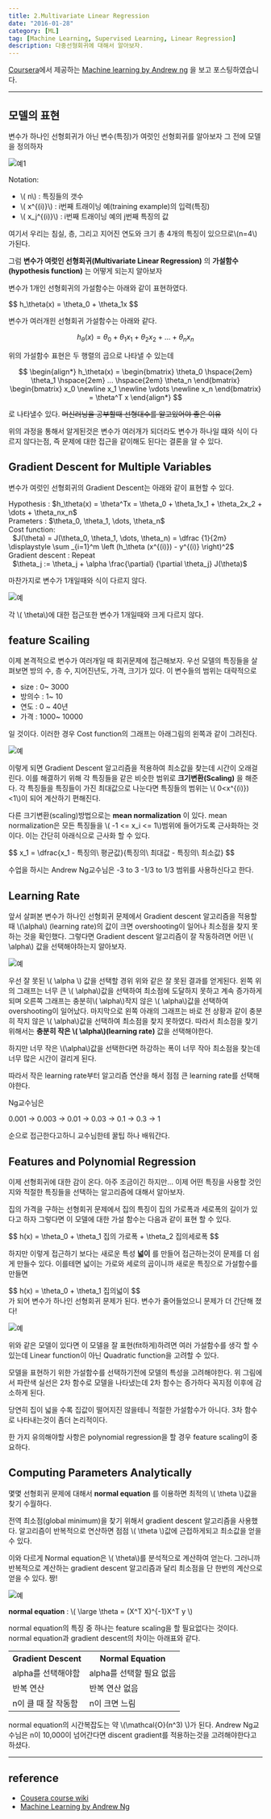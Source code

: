 ```yaml
---
title: 2.Multivariate Linear Regression
date: "2016-01-28"
category: [ML]
tag: [Machine Learning, Supervised Learning, Linear Regression]
description: 다중선형회귀에 대해서 알아보자.
---
```


[Coursera](https://www.coursera.org/)에서 제공하는 [Machine learning by Andrew ng](https://www.coursera.org/learn/machine-learning/) 을 보고 포스팅하였습니다.

---

## 모델의 표현

변수가 하나인 선형회귀가 아닌 변수(특징)가 여럿인 선형회귀를 알아보자 그 전에 모델을 정의하자

![예1](/./ml2-0.png)

Notation:

 - \\( n\\) : 특징들의 갯수
 - \\( x^{(i)}\\) : i번째 트래이닝 예(training example)의  입력(특징)
 - \\( x_j^{(i)}\\) : i번째 트래이닝 예의 j번째 특징의 값

여기서 우리는 침실, 층, 그리고 지어진 연도와 크기 총 4개의 특징이 있으므로\\\(n=4\\)가된다.

그럼 **변수가 여럿인 선형회귀(Multivariate Linear Regression)** 의 **가설함수(hypothesis function)** 는 어떻게 되는지 알아보자

변수가 1개인 선형회귀의 가설함수는 아래와 같이 표현하였다.

<div>
$$
h_\theta(x) = \theta_0 + \theta_1x
$$
</div>

변수가 여러개읜 선형회귀 가설함수는 아래와 같다.

$$
h_\theta(x) = \theta_0 + \theta_1x_1 + \theta_2x_2 + \dots + \theta_nx_n
$$

위의 가설함수 표현은 두 행렬의 곱으로 나타낼 수 있는데

$$
\begin{align*}
h_\theta(x) =
\begin{bmatrix}
\theta_0 \hspace{2em}  \theta_1 \hspace{2em}  ...  \hspace{2em}  \theta_n
\end{bmatrix}
\begin{bmatrix}
x_0 \newline
x_1 \newline
\vdots \newline
x_n
\end{bmatrix}
= \theta^T x
\end{align*}
$$

로 나타낼수 있다. ~~머신러닝을 공부할때 선형대수를 알고있어야 좋은 이유~~

위의 과정을 통해서 알게된것은 변수가 여러개가 되더라도 변수가 하나일 떄와 식이 다르지 않다는점, 즉 문제에 대한 접근을 같이해도 된다는 결론을 알 수 있다.

## Gradient Descent for Multiple Variables

변수가 여럿인 선형회귀의 Gradient Descent는 아래와 같이 표현할 수 있다.

<div>
Hypothesis : $h_\theta(x) = \theta^Tx = \theta_0 + \theta_1x_1 + \theta_2x_2 + \dots + \theta_nx_n$
<br>
Prameters : $\theta_0, \theta_1, \dots, \theta_n$
<br>
Cost function:<br>
&nbsp;
$J(\theta) = J(\theta_0, \theta_1, \dots, \theta_n) = \dfrac {1}{2m} \displaystyle \sum _{i=1}^m \left (h_\theta (x^{(i)}) - y^{(i)} \right)^2$
<br>
Gradient descent : Repeat <br>
&nbsp;
$\theta_j := \theta_j + \alpha \frac{\partial}	{\partial \theta_j} J(\theta)$
</div>

마찬가지로 변수가 1개일때와 식이 다르지 않다.

![예](/./ml2-1.png)

각 \\( \theta\\)에 대한 접근또한 변수가 1개일때와 크게 다르지 않다.

## feature Scailing

이제 본격적으로 변수가 여러개일 때 회귀문제에 접근해보자.
우선 모델의 특징들을 살펴보면 방의 수, 층 수, 지어진년도, 가격, 크기가 있다. 이 변수들의 범위는 대략적으로

  - size : 0~ 3000
  - 방의수 : 1~ 10
  - 연도 : 0 ~ 40년
  - 가격 : 1000~ 10000

일 것이다. 이러한 경우 Cost function의 그래프는 아래그림의 왼쪽과 같이 그려진다.

![예](/./ml2-2.png)

이렇게 되면 Gradient Descent 알고리즘을 적용하여 최소값을 찾는데 시간이 오래걸린다. 이를 해결하기 위해 각 특징들을 같은 비슷한 범위로 **크기변환(Scaling)** 을 해준다. 각 특징들을 특징들이 가진 최대값으로 나눈다면 특징들의 범위는 \\( 0<x^{(i)}) <1\\)이 되어 계산하기 편해진다.

다른 크기변환(scaling)방법으로는 **mean normalization** 이 있다.
mean normalization은 모든 특징들을 \\( -1 \<= x_i \<= 1\\)범위에 들어가도록 근사화하는 것이다. 이는 간단히 아래식으로 근사화 할 수 있다.

<div>
$$
x_1 = \dfrac{x_1 - 특징의\ 평균값}{특징의\ 최대값 - 특징의\ 최소값}
$$
</div>

수업을 하시는 Andrew Ng교수님은 -3 to 3 -1/3 to 1/3 범위를 사용하신다고 한다.

## Learning Rate
앞서 살펴본 변수가 하나인 선형회귀 문제에서 Gradient descent 알고리즘을 적용할 때 \\(\alpha\\) (learning rate)의 값이 크면 overshooting이 일어나 최소점을 찾지 못하는 것을 확인했다. 그렇다면 Gradient descent 알고리즘이 잘 작동하려면 어떤 \\( \alpha\\) 값을 선택해야하는지 알아보자.

![예](/./ml2-3.png)

우선 잘 못된 \\( \alpha \\) 값을 선택할 경위 위와 같은 잘 못된 결과를 얻게된다. 왼쪽 위의 그래프는 너무 큰 \\( \alpha\\)값을 선택하여 최소점에 도달하지 못하고 계속 증가하게 되며 오른쪽 그래프는 충분히\\( \alpha\\)작지 않은 \\( \alpha\\)값을 선택하여 overshooting이 일어났다. 마지막으로 왼쪽 아래의 그래프는 바로 전 상황과 같이 충분히 작지 않은 \\( \alpha\\)값을 선택하여 최소점을 찾지 못하였다. 따라서 최소점을 찾기 위해서는 **충분히 작은 \\( \alpha\\)(learning rate)** 값을 선택해야한다.

하지만 너무 작은 \\(\alpha\\)값을 선택한다면 하강하는 폭이 너무 작아 최소점을 찾는데 너무 많은 시간이 걸리게 된다.

따라서 작은 learning rate부터 알고리즘 연산을 해서 점점 큰 learning rate를 선택해야한다.

Ng교수님은

0.001 -> 0.003 -> 0.01 -> 0.03 -> 0.1 -> 0.3 -> 1

순으로 접근한다고하니 교수님한테 꿀팁 하나 배워간다.

## Features and Polynomial Regression

이제 선형회귀에 대한 감이 온다. 아주 조금이긴 하지만... 이제 어떤 특징을 사용할 것인지와 적절한 특징들을 선택하는 알고리즘에 대해서 알아보자.

집의 가격을 구하는 선형회귀 문제에서 집의 특징이 집의 가로폭과 세로폭의 길이가 있다고 하자 그렇다면 이 모델에 대한 가설 함수는 다음과 같이 표현 할 수 있다.

<div>
$$
h(x) = \theta_0 + \theta_1 집의 가로폭 + \theta_2 집의세로폭
$$
</div>

하지만 이렇게 접근하기 보다는 새로운 특성 **넓이** 를 만들어 접근하는것이 문제를 더 쉽게 만들수 있다. 이를테면 넓이는 가로와 세로의 곱이니까 새로운 특징으로 가설함수를 만들면

<div>
$$
h(x) = \theta_0 + \theta_1 집의넓이
$$
</div>
가 되어 변수가 하나인 선형회귀 문제가 된다. 변수가 줄어들었으니 문제가 더 간단해 졌다!

![예](/./ml2-4.png)

위와 같은 모델이 있다면 이 모델을 잘 표현(fit하게)하려면 여러 가설함수를 생각 할 수 있는데 Linear function이 아닌 Quadratic function을 고려할 수 있다.

모델을 표현하기 위한 가설함수를 선택하기전에 모델의 특성을 고려해야한다. 위 그림에서 파란색 실선은 2차 함수로 모델을 나타냈는데 2차 함수는 증가하다 꼭지점 이후에 감소하게 된다.

당연히 집이 넓을 수록 집값이 떨어지진 않을테니 적절한 가설함수가 아니다. 3차 함수로 나타내는것이 좀더 논리적이다.

한 가지 유의해야할 사항은 polynomial regression을 할 경우 feature scaling이 중요하다.

## Computing Parameters Analytically

몇몇 선형회귀 문제에 대해서 **normal equation** 를 이용하면 최적의 \\( \theta \\)값을 찾기 수월하다.

전역 최소점(global minimum)을 찾기 위해서 gradient descent 알고리즘을 사용했다. 알고리즘이 반복적으로 연산하면 점점 \\( \theta \\)값에 근접하게되고 최소값을 얻을 수 있다.

이와 다르게 Normal equation은 \\( \theta\\)를 분석적으로 계산하여 얻는다. 그러니까 반복적으로 계산하는 gradient descent 알고리즘과 달리 최소점을 단 한번의 계산으로 얻을 수 있다. 짱!

![예](/./ml2-5.png)

**normal equation** :
\\(
\large
\theta = (X^T X)^{-1}X^T y
\\)

normal equation의 특징 중 하나는 feature scaling을 할 필요없다는 것이다.  normal equation과 gradient descent의 차이는 아래표와 같다.

<table>
<tbody>
	<tr><th>Gradient Descent</th><th>Normal Equation</th></tr>
	<tr><td>alpha를 선택해야함</td><td>alpha를 선택할 필요 없음</td></tr>
	<tr><td>반복 연산</td><td>반복 연산 없음</td></tr>
	<tr><td>n이 클 때 잘 작동함</td><td>n이 크면 느림</td></tr>
	</tbody>
</table>

normal equation의 시간복잡도는 약 \\(\mathcal{O}(n^3) \\)가 된다. Andrew Ng교수님은 n이 10,000이 넘어간다면 discent gradient를 적용하는것을 고려해야한다고 하셨다.

---

## reference

 - [Cousera course wiki](https://share.coursera.org/wiki/index.php/ML:Linear_Regression_with_Multiple_Variables#Polynomial_Regression)
 - [Machine Learning by Andrew Ng](https://www.coursera.org/learn/machine-learning/home/week/2)
